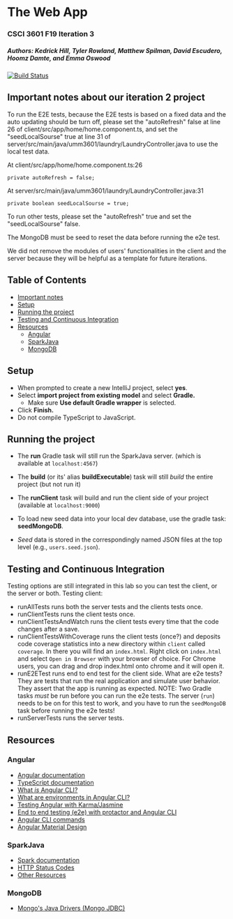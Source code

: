 # The Web App
### CSCI 3601 F19 Iteration 3
##### Authors: Kedrick Hill, Tyler Rowland, Matthew Spilman, David Escudero, Hoomz Damte, and Emma Oswood

[![Build Status](https://travis-ci.org/UMM-CSci-3601-F19/iteration-3-the-groovy-gravies.svg?branch=master)](https://travis-ci.org/UMM-CSci-3601-F19/iteration-3-the-groovy-gravies)

## Important notes about our iteration 2 project
To run the E2E tests, because the E2E tests is based on a fixed data and the auto updating should be turn off, please set the "autoRefresh" false at line 26 of client/src/app/home/home.component.ts, and set the "seedLocalSourse" true at line 31 of server/src/main/java/umm3601/laundry/LaundryController.java to use the local test data. 

At client/src/app/home/home.component.ts:26
```{java}
private autoRefresh = false;                
```
At server/src/main/java/umm3601/laundry/LaundryController.java:31
```{java}
private boolean seedLocalSourse = true;     
```
To run other tests, please set the "autoRefresh" true and set the "seedLocalSourse" false.

The MongoDB must be seed to reset the data before running the e2e test.

We did not remove the modules of users' functionalities in the client and the server because they will be helpful as a template for future iterations.

<!-- TOC depthFrom:1 depthTo:5 withLinks:1 updateOnSave:1 orderedList:0 -->
## Table of Contents
- [Important notes](#important-notes-about-our-iteration-1-project)
- [Setup](#setup)
- [Running the project](#running-the-project)
- [Testing and Continuous Integration](#testing-and-continuous-integration)
- [Resources](#resources)
	- [Angular](#angular)
	- [SparkJava](#sparkjava)
	- [MongoDB](#mongodb)

<!-- /TOC -->

## Setup

- When prompted to create a new IntelliJ project, select **yes**.
- Select **import project from existing model** and select **Gradle.**
  - Make sure **Use default Gradle wrapper** is selected.
- Click **Finish.**
- Do not compile TypeScript to JavaScript.

## Running the project

- The **run** Gradle task will still run the SparkJava server.
(which is available at ``localhost:4567``)
- The **build** (or its' alias **buildExecutable**) task will still _build_ the entire project (but not run it)
- The **runClient** task will build and run the client side of your project (available at ``localhost:9000``)

- To load new seed data into your local dev database, use the gradle task:
**seedMongoDB**.
- *Seed* data is stored in the correspondingly named JSON files at the top
level (e.g., `users.seed.json`).

## Testing and Continuous Integration

Testing options are still integrated in this lab so you can test the client, or the server or both.
Testing client:
* runAllTests runs both the server tests and the clients tests once.
* runClientTests runs the client tests once.
* runClientTestsAndWatch runs the client tests every time that the code changes after a save.
* runClientTestsWithCoverage runs the client tests (once?) and deposits code coverage statistics into a new directory within `client` called `coverage`. In there you will find an `index.html`. Right click on `index.html` and select `Open in Browser` with your browser of choice. For Chrome users, you can drag and drop index.html onto chrome and it will open it.  
* runE2ETest runs end to end test for the client side. What are e2e tests? They are tests that run the real application and simulate user behavior. They assert that the app is running as expected. NOTE: Two Gradle tasks _must_ be run before you can run the e2e tests.
The server (`run`) needs to be on for this test to work, and you have to
run the `seedMongoDB` task before running the e2e tests!
* runServerTests runs the server tests.

## Resources
### Angular
- [Angular documentation][angular]
- [TypeScript documentation][typescript-doc]
- [What _is_ Angular CLI?][angular-cli]
- [What are environments in Angular CLI?][environments]
- [Testing Angular with Karma/Jasmine][angular5-karma-jasmine]
- [End to end testing (e2e) with protactor and Angular CLI][e2e-testing]
- [Angular CLI commands](https://github.com/angular/angular-cli/wiki)
- [Angular Material Design][angular-md]

### SparkJava
- [Spark documentation][spark-documentation]
- [HTTP Status Codes][status-codes]
- [Other Resources][lab2]

### MongoDB
- [Mongo's Java Drivers (Mongo JDBC)][mongo-jdbc]

[angular-md]: https://material.angular.io/
[angular-cli]: https://angular.io/cli
[typescript-doc]: https://www.typescriptlang.org/docs/home.html
[angular]: https://angular.io/docs
[angular5-karma-jasmine]: https://codecraft.tv/courses/angular/unit-testing/jasmine-and-karma/
[e2e-testing]: https://coryrylan.com/blog/introduction-to-e2e-testing-with-the-angular-cli-and-protractor
[environments]: http://tattoocoder.com/angular-cli-using-the-environment-option/
[bootstrap]: https://getbootstrap.com/components/
[spark-documentation]: http://sparkjava.com/documentation.html
[status-codes]: https://en.wikipedia.org/wiki/List_of_HTTP_status_codes
[lab2]: https://github.com/UMM-CSci-3601/3601-lab2_client-server/blob/master/README.md#resources
[mongo-jdbc]: https://docs.mongodb.com/ecosystem/drivers/java/
[travis]: https://travis-ci.org/
